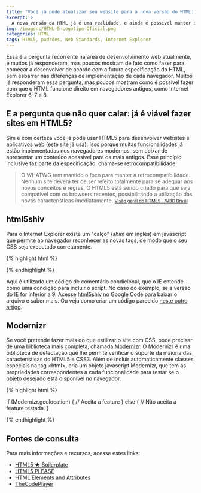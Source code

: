 ```yaml
---
title: "Você já pode atualizar seu website para a nova versão do HTML: a HTML5"
excerpt: >
  A nova versão da HTML já é uma realidade, e ainda é possível manter o suporte a navegadores antigos sem deixar de aproveitar o HTML5 em seu website. Com a ajuda de javascript, é possível manter o design inclusive no Internet Explorer 6, 7, 8...
img: /imagens/HTML-5-Logotipo-Oficial.png
categories: HTML
tags: HTML5, padrões, Web Standards, Internet Explorer
---
```


Essa é a pergunta recorrente na área de desenvolvimento web atualmente, e muitos já responderam, mas poucos mostram de fato como fazer para começar a desenvolver de acordo com a futura especificação do HTML, sem esbarrar nas diferenças de implementação de cada navegador. Muitos já responderam essa pergunta, mas poucos mostram como é possível fazer com que o HTML funcione direito em navegadores antigos, como Internet Explorer 6, 7 e 8.

## E a pergunta que não quer calar: já é viável fazer sites em HTML5?

Sim e com certeza você já pode usar HTML5 para desenvolver websites e aplicativos web (este site já usa). Isso porque muitas funcionalidades já estão implementadas nos navegadores modernos, sem deixar de apresentar um conteúdo acessível para os mais antigos. Esse princípio inclusive faz parte da especificação, chama-se retrocompatibilidade.

<blockquote>
O WHATWG tem mantido o foco para manter a retrocompatibilidade. Nenhum site deverá ter de ser refeito totalmente para se adequar aos novos conceitos e regras. O HTML5 está sendo criado para que seja compatível com os browsers recentes, possibilitando a utilização das novas características imediatamente.
<small><a href="http://www.w3c.br/cursos/html5/conteudo/capitulo1.html" target="_blank">Visão geral do HTML5 - W3C Brasil</a></small>
</blockquote>

## html5shiv

Para o Internet Explorer existe um "calço" (<em lang="en">shim</em> em inglês) em javascript que permite ao navegador reconhecer as novas tags, de modo que o seu CSS seja executado corretamente.


{% highlight html %}

<!--[if lt IE 9]>
<script src="js/html5shiv.js"></script>
<![endif]-->

{% endhighlight %}


Aqui é utilizado um código de comentário condicional, que o IE entende como uma condição para incluir o script. No caso do exemplo, se a versão do IE for inferior a 9. Acesse <a href="http://code.google.com/p/html5shiv/" target="_blank">html5shiv no Google Code</a> para baixar o arquivo e saber mais. Ou veja como criar um código parecido <a href="http://johnylab.net/?id=103" title="Impressão do HTML5 no Internet Explorer">neste outro artigo</a>.

## Modernizr

Se você pretende fazer mais do que estilizar o site com CSS, pode precisar de uma biblioteca mais completa, chamada <a href="http://modernizr.com/" target="_blank">Modernizr</a>. O Modernizr é uma biblioteca de detectação que lhe permite verificar o suporte da maioria das características do HTML5 e CSS3. Além de incluir automaticamente classes especiais na tag &lt;html>, cria um objeto javascript Modernizr, que tem as propriedades correspondentes a cada funcionalidade para testar se o objeto desejado está disponível no navegador.


{% highlight html %}

if (Modernizr.geolocation) {
	  // Aceita a feature
	} else {
	  // Não aceita a feature testada. 
	}

{% endhighlight %}


## Fontes de consulta

Para mais informações e recursos, acesse estes links:

- <a href="http://html5boilerplate.com/" target="_blank">HTML5 &#9733; Boilerplate</a>
- <a href="http://html5please.com/" target="_blank">HTML5 PLEASE</a>
- <a href="http://simon.html5.org/html-elements" target="_blank">HTML Elements and Attributes</a>
- <a href="http://thecodeplayer.com/" target="_blank">TheCodePlayer</a>
